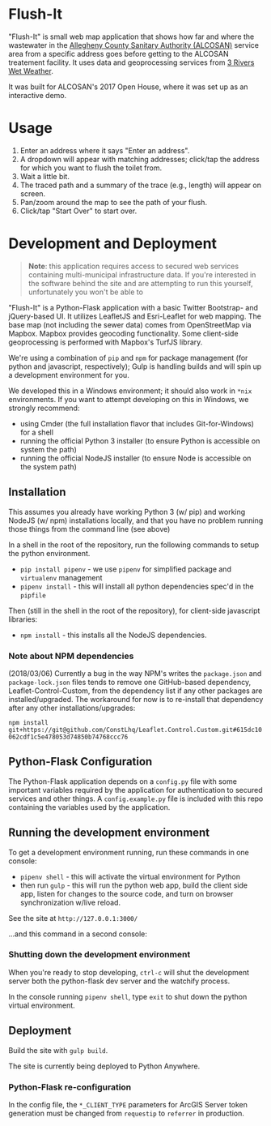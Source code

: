# Flush-It

"Flush-It" is small web map application that shows how far and where the wastewater in the [Allegheny County Sanitary Authority (ALCOSAN)](http://www.alcosan.org/) service area from a specific address goes before getting to the ALCOSAN treatement facility. It uses data and geoprocessing services from [3 Rivers Wet Weather](https://www.3riverswetweather.org).

It was built for ALCOSAN's 2017 Open House, where it was set up as an interactive demo.

# Usage

1. Enter an address where it says "Enter an address".
2. A dropdown will appear with matching addresses; click/tap the address for which you want to flush the toilet from.
3. Wait a little bit.
4. The traced path and a summary of the trace (e.g., length) will appear on screen.
5. Pan/zoom around the map to see the path of your flush.
6. Click/tap "Start Over" to start over.

# Development and Deployment

> **Note**: this application requires access to secured web services containing multi-municipal infrastructure data. If you're interested in the software behind the site and are attempting to run this yourself, unfortunately you won't be able to 

"Flush-It" is a Python-Flask application with a basic Twitter Bootstrap- and jQuery-based UI. It utilizes LeafletJS and Esri-Leaflet for web mapping. The base map (not including the sewer data) comes from OpenStreetMap via Mapbox. Mapbox provides geocoding functionality. Some client-side geoprocessing is performed with Mapbox's TurfJS library.

We're using a combination of `pip` and `npm` for package management (for python and javascript, respectively); Gulp is handling builds and will spin up a development environment for you.

We developed this in a Windows environment; it should also work in `*nix` environments. If you want to attempt developing on this in Windows, we strongly recommend:

* using Cmder (the full installation flavor that includes Git-for-Windows) for a shell
* running the official Python 3 installer (to ensure Python is accessible on system the path)
* running the official NodeJS installer (to ensure Node is accessible on the system path)

## Installation

This assumes you already have working Python 3 (w/ pip) and working NodeJS (w/ npm) installations locally, and that you have no problem running those things from the command line (see above)

In a shell in the root of the repository, run the following commands to setup the python environment.

* `pip install pipenv` - we use `pipenv` for simplified package and `virtualenv` management
* `pipenv install` - this will install all python dependencies spec'd in the `pipfile`

Then (still in the shell in the root of the repository), for client-side javascript libraries:

* `npm install` - this installs all the NodeJS dependencies.

### Note about NPM dependencies

(2018/03/06) Currently a bug in the way NPM's writes the `package.json` and `package-lock.json` files tends to remove one GitHub-based dependency, Leaflet-Control-Custom, from the dependency list if any other packages are installed/upgraded. The workaround for now is to re-install that dependency after any other installations/upgrades:

`npm install git+https://git@github.com/ConstLhq/Leaflet.Control.Custom.git#615dc10062cdf1c5e478053d74850b74768ccc76`

## Python-Flask Configuration

The Python-Flask application depends on a `config.py` file with some important variables required by the application for authentication to secured services and other things. A `config.example.py` file is included with this repo containing the variables used by the application.

## Running the development environment

To get a development environment running, run these commands in one console:

* `pipenv shell` - this will activate the virtual environment for Python
* then run `gulp` - this will run the python web app, build the client side app, listen for changes to the source code, and turn on browser synchronization w/live reload.

See the site at `http://127.0.0.1:3000/`

...and this command in a second console:

### Shutting down the development environment

When you're ready to stop developing, `ctrl-c` will shut the development server both the python-flask dev server and the watchify process. 

In the console running `pipenv shell`, type `exit` to shut down the python virtual environment.

## Deployment

Build the site with `gulp build`.

The site is currently being deployed to Python Anywhere.

### Python-Flask re-configuration

In the config file, the `*_CLIENT_TYPE` parameters for ArcGIS Server token generation must be changed
from `requestip` to `referrer` in production.
